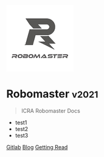 <!-- _coverpage.md -->

![logo](images/robomaster.png)

# Robomaster <small>v2021</small>


> ICRA Robomaster Docs

- test1
- test2
- test3

[Gitlab](#)
[Blog](#)
[Getting Read](README.md)
